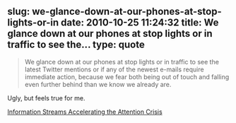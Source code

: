 slug: we-glance-down-at-our-phones-at-stop-lights-or-in
date: 2010-10-25 11:24:32
title: We glance down at our phones at stop lights or in traffic to see the...
type: quote
---

> We glance down at our phones at stop lights or in traffic to see the latest Twitter mentions or if any of the newest e-mails require immediate action, because we fear both being out of touch and falling even further behind than we know we already are.

Ugly, but feels true for me.

 [Information Streams Accelerating the Attention Crisis](http://blog.louisgray.com/2010/10/information-streams-accelerating.html)
